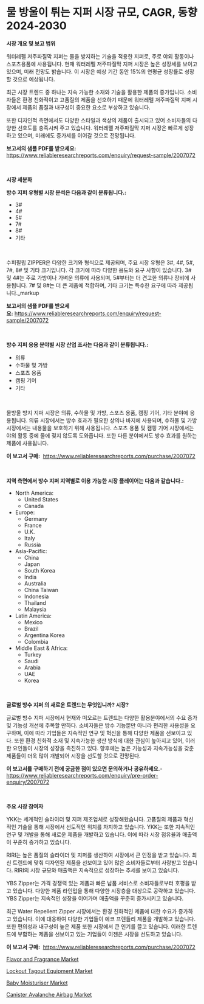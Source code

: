 <p><h1>물 방울이 튀는 지퍼 시장 규모, CAGR, 동향 2024-2030</h1></p><p><strong>시장 개요 및 보고 범위</strong></p>
<p><p>워터레펠 저주파질막 지퍼는 물을 방지하는 기술을 적용한 지퍼로, 주로 야외 활동이나 스포츠용품에 사용됩니다. 현재 워터레펠 저주파질막 지퍼 시장은 높은 성장세를 보이고 있으며, 미래 전망도 밝습니다. 이 시장은 예상 기간 동안 15%의 연평균 성장률로 성장할 것으로 예상됩니다.</p><p>최근 시장 트렌드 중 하나는 지속 가능한 소재와 기술을 활용한 제품의 증가입니다. 소비자들은 환경 친화적이고 고품질의 제품을 선호하기 때문에 워터레펠 저주파질막 지퍼 시장에서 제품의 품질과 내구성이 중요한 요소로 부상하고 있습니다.</p><p>또한 디자인적 측면에서도 다양한 스타일과 색상의 제품이 출시되고 있어 소비자들의 다양한 선호도를 충족시켜 주고 있습니다. 워터레펠 저주파질막 지퍼 시장은 빠르게 성장하고 있으며, 미래에도 증가세를 이어갈 것으로 전망됩니다.</p></p>
<p><strong>보고서의 샘플 PDF를 받으세요:</strong> <a href="https://www.reliableresearchreports.com/enquiry/request-sample/2007072">https://www.reliableresearchreports.com/enquiry/request-sample/2007072</a></p>
<p>&nbsp;</p>
<p><strong>시장 세분화</strong></p>
<p><strong>방수 지퍼 유형별 시장 분석은 다음과 같이 분류됩니다.:</strong></p>
<p><ul><li>3#</li><li>4#</li><li>5#</li><li>7#</li><li>8#</li><li>기타</li></ul></p>
<p>&nbsp;</p>
<p><p>수퍼필립 ZIPPER은 다양한 크기와 형식으로 제공되며, 주요 시장 유형은 3#, 4#, 5#, 7#, 8# 및 기타 크기입니다. 각 크기에 따라 다양한 용도와 요구 사항이 있습니다. 3# 및 4#는 주로 가방이나 가벼운 의류에 사용되며, 5#부터는 더 견고한 의류나 장비에 사용됩니다. 7# 및 8#는 더 큰 제품에 적합하며, 기타 크기는 특수한 요구에 따라 제공됩니다._markup</p></p>
<p><strong>보고서의 샘플 PDF를 받으세요:</strong>&nbsp;<a href="https://www.reliableresearchreports.com/enquiry/request-sample/2007072">https://www.reliableresearchreports.com/enquiry/request-sample/2007072</a></p>
<p>&nbsp;</p>
<p><strong> 방수 지퍼 응용 분야별 시장 산업 조사는 다음과 같이 분류됩니다.:</strong></p>
<p><ul><li>의류</li><li>수하물 및 가방</li><li>스포츠 용품</li><li>캠핑 기어</li><li>기타</li></ul></p>
<p>&nbsp;</p>
<p><p>물방울 방지 지퍼 시장은 의류, 수하물 및 가방, 스포츠 용품, 캠핑 기어, 기타 분야에 응용됩니다. 의류 시장에서는 방수 효과가 필요한 상의나 바지에 사용되며, 수하물 및 가방 시장에서는 내용물을 보호하기 위해 사용됩니다. 스포츠 용품 및 캠핑 기어 시장에서는 야외 활동 중에 물에 젖지 않도록 도와줍니다. 또한 다른 분야에서도 방수 효과를 원하는 제품에 사용됩니다.</p></p>
<p><strong>이 보고서 구매:</strong>&nbsp; <a href="https://www.reliableresearchreports.com/purchase/2007072">https://www.reliableresearchreports.com/purchase/2007072</a></p>
<p>&nbsp;</p>
<p><strong>지역 측면에서 방수 지퍼 지역별로 이용 가능한 시장 플레이어는 다음과 같습니다.:</strong></p>
<p><ul>
    <li>
        North America:
        <ul>
            <li>United States</li>
            <li>Canada</li>
        </ul>
    </li>
    <li>
        Europe:
        <ul>
            <li>Germany</li>
            <li>France</li>
            <li>U.K.</li>
            <li>Italy</li>
            <li>Russia</li>
        </ul>
    </li>
    <li>
        Asia-Pacific:
        <ul>
            <li>China</li>
            <li>Japan</li>
            <li>South Korea</li>
            <li>India</li>
            <li>Australia</li>
            <li>China Taiwan</li>
            <li>Indonesia</li>
            <li>Thailand</li>
            <li>Malaysia</li>
        </ul>
    </li>
    <li>
        Latin America:
        <ul>
            <li>Mexico</li>
            <li>Brazil</li>
            <li>Argentina Korea</li>
            <li>Colombia</li>
        </ul>
    </li>
    <li>
        Middle East & Africa:
        <ul>
            <li>Turkey</li>
            <li>Saudi</li>
            <li>Arabia</li>
            <li>UAE</li>
            <li>Korea</li>
        </ul>
    </li>
    </ul></p>
<p>&nbsp;</p>
<p><strong>글로벌 방수 지퍼 의 새로운 트렌드는 무엇입니까? 시장?</strong></p>
<p><p>글로벌 방수 지퍼 시장에서 현재와 떠오르는 트렌드는 다양한 활용분야에서의 수요 증가 및 기능성 개선에 주목할 만하다. 소비자들은 방수 기능뿐만 아니라 편리한 사용성을 요구하며, 이에 따라 기업들은 지속적인 연구 및 혁신을 통해 다양한 제품을 선보이고 있다. 또한 환경 친화적 소재 및 지속가능한 생산 방식에 대한 관심이 높아지고 있어, 이러한 요인들이 시장의 성장을 촉진하고 있다. 향후에는 높은 기능성과 지속가능성을 갖춘 제품들이 더욱 많이 개발되어 시장을 선도할 것으로 전망된다.</p></p>
<p><strong>이 보고서를 구매하기 전에 궁금한 점이 있으면 문의하거나 공유하세요.</strong>- <a href="https://www.reliableresearchreports.com/enquiry/pre-order-enquiry/2007072">https://www.reliableresearchreports.com/enquiry/pre-order-enquiry/2007072</a></p>
<p>&nbsp;</p>
<p><strong>주요 시장 참여자</strong></p>
<p><p>YKK는 세계적인 슬라이더 및 지퍼 제조업체로 성장해왔습니다. 고품질의 제품과 혁신적인 기술을 통해 시장에서 선도적인 위치를 차지하고 있습니다. YKK는 또한 지속적인 연구 및 개발을 통해 새로운 제품을 개발하고 있습니다. 이에 따라 시장 점유율과 매출액이 꾸준히 증가하고 있습니다.</p><p>RIRI는 높은 품질의 슬라이더 및 지퍼를 생산하여 시장에서 큰 인정을 받고 있습니다. 최신 트렌드에 맞춰 디자인된 제품을 선보이고 있어 많은 소비자들로부터 사랑받고 있습니다. RIRI의 시장 규모와 매출액은 지속적으로 성장하는 추세를 보이고 있습니다.</p><p>YBS Zipper는 가격 경쟁력 있는 제품과 빠른 납품 서비스로 소비자들로부터 호평을 받고 있습니다. 다양한 제품 라인업을 통해 다양한 시장층을 대상으로 공략하고 있습니다. YBS Zipper는 지속적인 성장을 이어가며 매출액을 꾸준히 증가시키고 있습니다.</p><p>최근 Water Repellent Zipper 시장에서는 환경 친화적인 제품에 대한 수요가 증가하고 있습니다. 이에 대응하여 다양한 기업들이 에코 프렌들리 제품을 개발하고 있습니다. 또한 편의성과 내구성이 높은 제품 또한 시장에서 큰 인기를 끌고 있습니다. 이러한 트렌드에 부합하는 제품을 선보이고 있는 기업들이 이젠은 시장을 선도하고 있습니다.</p></p>
<p><strong>이 보고서 구매:</strong>&nbsp;&nbsp;<a href="https://www.reliableresearchreports.com/purchase/2007072">https://www.reliableresearchreports.com/purchase/2007072</a></p>
<p><p><a href="https://five-trouble-98a.notion.site/Flavor-and-Fragrance-Market-Research-Report-Reveals-The-Latest-Trends-And-Opportunities-of-this-Mark-99b7f116458242e481afb856ba59da6c">Flavor and Fragrance Market</a></p><p><a href="https://view.publitas.com/reportprime-1/lockout-tagout-equipment-market-furnish-information-about-market-size-market-share-market-dynamics-and-projections-spanning-from-2024-to-2031/">Lockout Tagout Equipment Market</a></p><p><a href="https://github.com/dringals/Market-Research-Report-List-3/blob/main/baby-moisturiser-market.md">Baby Moisturiser Market</a></p><p><a href="https://github.com/mharielmesa/Market-Research-Report-List-2/blob/main/canister-avalanche-airbag-market.md">Canister Avalanche Airbag Market</a></p></p>
